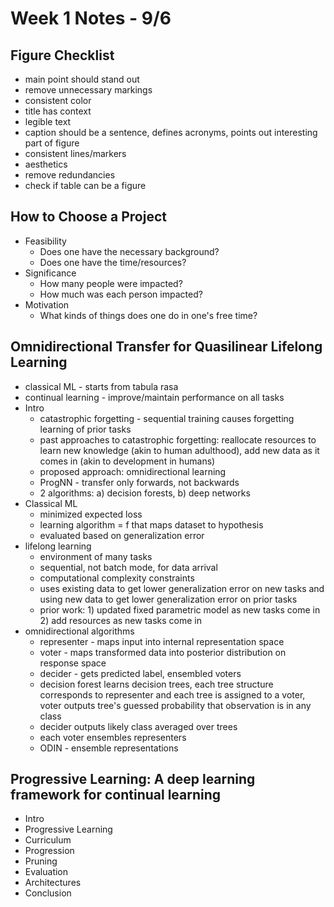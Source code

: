 # Week 1 Notes - 9/6
## Figure Checklist
- main point should stand out
- remove unnecessary markings
- consistent color
- title has context
- legible text
- caption should be a sentence, defines acronyms, points out interesting part of figure
- consistent lines/markers
- aesthetics
- remove redundancies 
- check if table can be a figure

## How to Choose a Project
- Feasibility
  - Does one have the necessary background?
  - Does one have the time/resources?
- Significance
  - How many people were impacted?
  - How much was each person impacted?
- Motivation
  - What kinds of things does one do in one's free time?

## Omnidirectional Transfer for Quasilinear Lifelong Learning
- classical ML - starts from tabula rasa
- continual learning - improve/maintain performance on all tasks
- Intro
  - catastrophic forgetting - sequential training causes forgetting learning of prior tasks
  - past approaches to catastrophic forgetting: reallocate resources to learn new knowledge (akin to human adulthood), add new data as it comes in (akin to development in humans)
  - proposed approach: omnidirectional learning
  - ProgNN - transfer only forwards, not backwards
  - 2 algorithms: a) decision forests, b) deep networks
- Classical ML
  - minimized expected loss
  - learning algorithm = f that maps dataset to hypothesis 
  - evaluated based on generalization error
- lifelong learning
  - environment of many tasks
  - sequential, not batch mode, for data arrival
  - computational complexity constraints
  - uses existing data to get lower generalization error on new tasks and using new data to get lower generalization error on prior tasks
  - prior work: 1) updated fixed parametric model as new tasks come in 2) add resources as new tasks come in 
- omnidirectional algorithms
  - representer - maps input into internal representation space
  - voter - maps transformed data into posterior distribution on response space
  - decider - gets predicted label, ensembled voters
  - decision forest learns decision trees, each tree structure corresponds to representer and each tree is assigned to a voter, voter outputs tree's guessed probability that observation is in any class
  - decider outputs likely class averaged over trees
  - each voter ensembles representers
  - ODIN - ensemble representations

## Progressive Learning: A deep learning framework for continual learning
- Intro
- Progressive Learning
- Curriculum
- Progression
- Pruning
- Evaluation
- Architectures
- Conclusion
